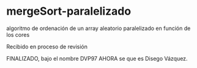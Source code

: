 # mergeSort-paralelizado
algoritmo de ordenación de un array aleatorio paralelizado en función de los cores

Recibido en proceso de revisión

FINALIZADO, bajo el nombre DVP97 AHORA se que es Disego Vázquez.
